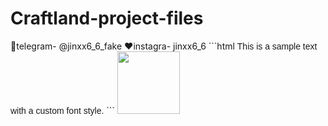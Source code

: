 # Craftland-project-files
<link rel="preconnect" href="https://fonts.googleapis.com">
<link rel="preconnect" href="https://fonts.gstatic.com" crossorigin>
<link href="https://fonts.googleapis.com/css2?family=Style+Script&display=swap" rel="stylesheet">
      💙telegram- @jinxx6_6_fake
         ❤️instagra- jinxx6_6
            ```html
   <span style="font-family: 'Style Script', sans-serif;">This is a sample text with a custom font style.</span>
   ```

  <img src="https://media.giphy.com/media/M9gbBd9nbDrOTu1Mqx/giphy.gif" width="100"/>
